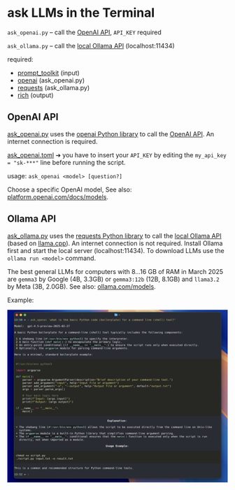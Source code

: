 # ask LLMs in the Terminal

`ask_openai.py` – call the [OpenAI API](https://openai.com/api), `API_KEY` required 

`ask_ollama.py` – call the [local Ollama API](https://ollama.com/) (localhost:11434)

required:
* [prompt_toolkit](https://github.com/prompt-toolkit/python-prompt-toolkit) (input)
* [openai](https://github.com/openai/openai-python) (ask_openai.py)
* [requests](https://requests.readthedocs.io/) (ask_ollama.py)
* [rich](https://github.com/Textualize/rich) (output)

## OpenAI API

[ask_openai.py](https://github.com/haalven/LLM_terminal/blob/main/ask_openai.py) uses the [openai Python library](https://github.com/openai/openai-python) to call the [OpenAI API](https://openai.com/api). An internet connection is required.

[ask_openai.toml](https://github.com/haalven/LLM_terminal/blob/main/ask_openai.toml) ➔ you have to insert your `API_KEY` by editing the `my_api_key = "sk-***"` line before running the script.

usage: `ask_openai <model> [question?]`

Choose a specific OpenAI model, See also: [platform.openai.com/docs/models](https://platform.openai.com/docs/models).

## Ollama API

[ask_ollama.py](https://github.com/haalven/LLM_terminal/blob/main/ask_ollama.py) uses the [requests Python library](https://requests.readthedocs.io/) to call the [local Ollama API](https://ollama.com/) (based on [llama.cpp](https://en.wikipedia.org/wiki/Llama.cpp)). An internet connection is not required. Install Ollama first and start the local server (localhost:11434). To download LLMs use the `ollama run <model>` command.

The best general LLMs for computers with 8…16 GB of RAM in March 2025 are `gemma3` by Google (4B, 3.3GB) or `gemma3:12b` (12B, 8.1GB) and `llama3.2` by Meta (3B, 2.0GB). See also: [ollama.com/models](https://ollama.com/models).

Example:

![example screenshot](example1.jpg)
